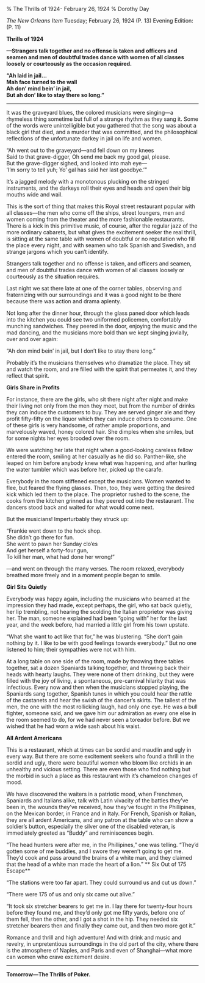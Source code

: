 % The Thrills of 1924- February 26, 1924
% Dorothy Day 

*The New Orleans Item*Tuesday; February 26, 1924 (P. 13)Evening Edition: (P. 11)**Thrills of 1924****—Strangers talk together and no offense is taken and officers and seamen and men of doubtful trades dance with women of all classes loosely or courteously as the occasion required.**
**“Ah laid in jail…   
Mah face turned to the wall  Ah don’ mind bein’ in jail,  
But ah don’ like to stay there so long.”******It was the graveyard blues, the colored musicians were singing—a rhymeless thing sometime but full of a strange rhythm as they sang it. Some of the words were unintelligible but you gathered that the song was about a black girl that died, and a murder that was committed, and the philosophical reflections of the unfortunate darkey in jail on life and women.“Ah went out to the graveyard—and fell down on my knees  
Said to that grave-digger, Oh send me back my good gal, please.  
But the grave-digger sighed, and looked into mah eye—  
‘I’m sorry to tell yuh; Yo’ gal has said her last goodbye.’”It’s a jagged melody with a monotonous plucking on the stringed instruments, and the darkeys roll their eyes and heads and open their big mouths wide and wail.This is the sort of thing that makes this Royal street restaurant popular with all classes—the men who come off the ships, street loungers, men and women coming from the theater and the more fashionable restaurants. There is a kick in this primitive music, of course, after the regular jazz of the more ordinary cabarets, but what gives the excitement seeker the real thrill, is sitting at the same table with women of doubtful or no reputation who fill the place every night, and with seamen who talk Spanish and Swedish, and strange jargons which you can’t identify.Strangers talk together and no offense is taken, and officers and seamen, and men of doubtful trades dance with women of all classes loosely or courteously as the situation requires.Last night we sat there late at one of the corner tables, observing and fraternizing with our surroundings and it was a good night to be there because there was action and drama aplenty.Not long after the dinner hour, through the glass paned door which leads into the kitchen you could see two uniformed policemen, comfortably munching sandwiches. They peered in the door, enjoying the music and the mad dancing, and the musicians more bold than we kept singing jovially, over and over again:“Ah don mind bein’ in jail, but I don’t like to stay there long.”Probably it’s the musicians themselves who dramatize the place. They sit and watch the room, and are filled with the spirit that permeates it, and they reflect that spirit.**Girls Share in Profits**For instance, there are the girls, who sit there night after night and make their living not only from the men they meet, but from the number of drinks they can induce the customers to buy. They are served ginger ale and they profit fifty-fifty on the liquor which they can induce others to consume. One of these girls is very handsome, of rather ample proportions, and marvelously waved, honey colored hair. She dimples when she smiles, but for some nights her eyes brooded over the room.We were watching her late that night when a good-looking careless fellow entered the room, smiling at her casually as he did so. Panther-like, she leaped on him before anybody knew what was happening, and after hurling the water tumbler which was before her, picked up the carafe.Everybody in the room stiffened except the musicians. Women wanted to flee, but feared the flying glasses. Then, too, they were getting the desired kick which led them to the place. The proprietor rushed to the scene, the cooks from the kitchen grinned as they peered out into the restaurant. The dancers stood back and waited for what would come next.But the musicians! Imperturbably they struck up:“Frankie went down to the hock shop.  
She didn’t go there for fun.  
She went to pawn her Sunday clo’es  
And get herself a forty-four gun,  
To kill her man, what had done her wrong!”—and went on through the many verses. The room relaxed, everybody breathed more freely and in a moment people began to smile.**Girl Sits Quietly**Everybody was happy again, including the musicians who beamed at the impression they had made, except perhaps, the girl, who sat back quietly, her lip trembling, not hearing the scolding the Italian proprietor was giving her. The man, someone explained had been “going with” her for the last year, and the week before, had married a little girl from his town upstate.“What she want to act like that for,” he was blustering. “She don’t gain nothing by it. I like to be with good feelings towards everybody.” But no one listened to him; their sympathies were not with him.At a long table on one side of the room, made by throwing three tables together, sat a dozen Spaniards talking together, and throwing back their heads with hearty laughs. They were none of them drinking, but they were filled with the joy of living, a spontaneous, pre-carnival hilarity that was infectious. Every now and then when the musicians stopped playing, the Spaniards sang together, Spanish tunes in which you could hear the rattle of the castanets and hear the swish of the dancer’s skirts. The tallest of the men, the one with the most rollicking laugh, had only one eye. He was a bull fighter, someone said, and we gave him our admiration as every one else in the room seemed to do, for we had never seen a toreador before. But we wished that he had worn a wide sash about his waist.**All Ardent Americans**This is a restaurant, which at times can be sordid and maudlin and ugly in every way. But there are some excitement seekers who found a thrill in the sordid and ugly, there were beautiful women who bloom like orchids in an unhealthy and vicious setting. There are even those who find nothing but the morbid in such a place as this restaurant with it’s chameleon changes of mood.We have discovered the waiters in a patriotic mood, when Frenchmen, Spaniards and Italians alike, talk with Latin vivacity of the battles they’ve been in, the wounds they’ve received, how they’ve fought in the Phillipines, on the Mexican border, in France and in Italy. For French, Spanish or Italian, they are all ardent Americans, and any patron at the table who can show a soldier’s button, especially the silver one of the disabled veteran, is immediately greeted as “Buddy” and reminiscences begin.“The head hunters were after me, in the Phillipines,” one was telling. “They’d gotten some of me buddies, and I swore they weren’t going to get me. They’d cook and pass around the brains of a white man, and they claimed that the head of a white man made the heart of a lion.”**Six Out of 175 Escape**“The stations were too far apart. They could surround us and cut us down.”“There were 175 of us and only six came out alive.”“It took six stretcher bearers to get me in. I lay there for twenty-four hours before they found me, and they’d only got me fifty yards, before one of them fell, then the other, and I got a shot in the hip. They needed six stretcher bearers then and finally they came out, and then two more got it.”Romance and thrill and high adventure! And with drink and music and revelry, in unpretentious surroundings in the old part of the city, where there is the atmosphere of Naples, and Paris and even of Shanghai—what more can women who crave excitement desire.______**Tomorrow—The Thrills of Poker.**  